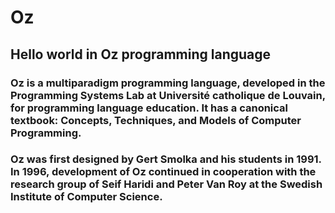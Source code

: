 # Oz
## Hello world in Oz programming language

### Oz is a multiparadigm programming language, developed in the Programming Systems Lab at Université catholique de Louvain, for programming language education. It has a canonical textbook: Concepts, Techniques, and Models of Computer Programming.

### Oz was first designed by Gert Smolka and his students in 1991. In 1996, development of Oz continued in cooperation with the research group of Seif Haridi and Peter Van Roy at the Swedish Institute of Computer Science.